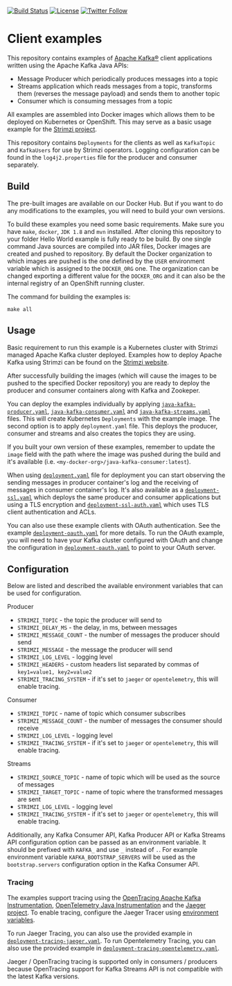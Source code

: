 [![Build Status](https://dev.azure.com/cncf/strimzi/_apis/build/status/client-examples?branchName=main)](https://dev.azure.com/cncf/strimzi/_build/latest?definitionId=33&branchName=main)
[![License](https://img.shields.io/badge/license-Apache--2.0-blue.svg)](http://www.apache.org/licenses/LICENSE-2.0)
[![Twitter Follow](https://img.shields.io/twitter/follow/strimziio?style=social)](https://twitter.com/strimziio)


# Client examples

This repository contains examples of [Apache Kafka®](https://kafka.apache.org) client applications written using the Apache Kafka Java APIs:
* Message Producer which periodically produces messages into a topic
* Streams application which reads messages from a topic, transforms them (reverses the message payload) and sends them to another topic
* Consumer which is consuming messages from a topic

All examples are assembled into Docker images which allows them to be deployed on Kubernetes or OpenShift.
This may serve as a basic usage example for the [Strimzi project](https://strimzi.io).

This repository contains `Deployments` for the clients as well as `KafkaTopic` and `KafkaUsers` for use by Strimzi operators.
Logging configuration can be found in the `log4j2.properties` file for the producer and consumer separately.

## Build

The pre-built images are available on our Docker Hub.
But if you want to do any modifications to the examples, you will need to build your own versions.

To build these examples you need some basic requirements.
Make sure you have `make`, `docker`, `JDK 1.8` and `mvn` installed. 
After cloning this repository to your folder Hello World example is fully ready to be build.
By one single command Java sources are compiled into JAR files, Docker images are created and pushed to repository.
By default the Docker organization to which images are pushed is the one defined by the `USER` environment variable which is assigned to the `DOCKER_ORG` one.
The organization can be changed exporting a different value for the `DOCKER_ORG` and it can also be the internal registry of an OpenShift running cluster.

The command for building the examples is:

```
make all
```

## Usage

Basic requirement to run this example is a Kubernetes cluster with Strimzi managed Apache Kafka cluster deployed.
Examples how to deploy Apache Kafka using Strimzi can be found on the [Strimzi website](https://strimzi.io/quickstarts/minikube/).

After successfully building the images (which will cause the images to be pushed to the specified Docker repository) you are ready to deploy the producer and consumer containers along with Kafka and Zookeper.

You can deploy the examples individually by applying [`java-kafka-producer.yaml`](./java/kafka/java-kafka-producer.yaml), [`java-kafka-consumer.yaml`](./java/kafka/java-kafka-consumer.yaml) and [`java-kafka-streams.yaml`](./java/kafka/java-kafka-streams.yaml) files.
This will create Kubernetes `Deployments` with the example image.
The second option is to apply `deployment.yaml` file.
This deploys the producer, consumer and streams and also creates the topics they are using.

If you built your own version of these examples, remember to update the `image` field with the path where the image was pushed during the build and it's available (i.e. `<my-docker-org>/java-kafka-consumer:latest`).

When using [`deployment.yaml`](./java/kafka/deployment.yaml) file for deployment you can start observing the sending messages in producer container's log and the receiving of messages in consumer container's log.
It's also available as a [`deployment-ssl.yaml`](./java/kafka/deployment-ssl.yaml) which deploys the same producer and consumer applications but using a TLS encryption and [`deployment-ssl-auth.yaml`](./java/kafka/deployment-ssl-auth.yaml) which uses TLS client authentication and ACLs.

You can also use these example clients with OAuth authentication. See the example [`deployment-oauth.yaml`](./java/kafka/deployment-oauth.yaml) for more details.
To run the OAuth example, you will need to have your Kafka cluster configured with OAuth and change the configuration in [`deployment-oauth.yaml`](./java/kafka/deployment-oauth.yaml) to point to your OAuth server.

## Configuration

Below are listed and described the available environment variables that can be used for configuration.

Producer  
* `STRIMZI_TOPIC` - the topic the producer will send to  
* `STRIMZI_DELAY_MS` - the delay, in ms, between messages  
* `STRIMZI_MESSAGE_COUNT` - the number of messages the producer should send
* `STRIMZI_MESSAGE` - the message the producer will send
* `STRIMZI_LOG_LEVEL` - logging level  
* `STRIMZI_HEADERS` - custom headers list separated by commas of `key1=value1, key2=value2`
* `STRIMZI_TRACING_SYSTEM` - if it's set to `jaeger` or `opentelemetry`, this will enable tracing. 

Consumer  
* `STRIMZI_TOPIC` - name of topic which consumer subscribes  
* `STRIMZI_MESSAGE_COUNT` - the number of messages the consumer should receive
* `STRIMZI_LOG_LEVEL` - logging level  
* `STRIMZI_TRACING_SYSTEM` - if it's set to `jaeger` or `opentelemetry`, this will enable tracing.

Streams  
* `STRIMZI_SOURCE_TOPIC` - name of topic which will be used as the source of messages
* `STRIMZI_TARGET_TOPIC` - name of topic where the transformed messages are sent
* `STRIMZI_LOG_LEVEL` - logging level
* `STRIMZI_TRACING_SYSTEM` - if it's set to `jaeger` or `opentelemetry`, this will enable tracing.

Additionally, any Kafka Consumer API, Kafka Producer API or Kafka Streams API configuration option can be passed as an environment variable.
It should be prefixed with `KAFKA_` and use `_` instead of `.`.
For example environment variable `KAFKA_BOOTSTRAP_SERVERS` will be used as the `bootstrap.servers` configuration option in the Kafka Consumer API.

### Tracing

The examples support tracing using the [OpenTracing Apache Kafka Instrumentation](https://github.com/opentracing-contrib/java-kafka-client), 
[OpenTelemetry Java Instrumentation](https://github.com/open-telemetry/opentelemetry-java-instrumentation) and the [Jaeger project](https://www.jaegertracing.io/).
To enable tracing, configure the Jaeger Tracer using [environment variables](https://github.com/jaegertracing/jaeger-client-java/tree/master/jaeger-core#configuration-via-environment).

To run Jaeger Tracing, you can also use the provided example in [`deployment-tracing-jaeger.yaml`](./java/kafka/deployment-tracing-jaeger.yaml).
To run Opentelemetry Tracing, you can also use the provided example in [`deployment-tracing-opentelemetry.yaml`](./java/kafka/deployment-tracing-opentelemetry.yaml).

Jaeger / OpenTracing tracing is supported only in consumers / producers because OpenTracing support for Kafka Streams API is not compatible with the latest Kafka versions.